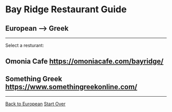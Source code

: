 # Bay Ridge Restaurant Guide 
## European --> Greek 
---
Select a resturant:
## Omonia Cafe https://omoniacafe.com/bayridge/
## Something Greek https://www.somethingreekonline.com/
---
[Back to European](european.md)
[Start Over](../home.md)
